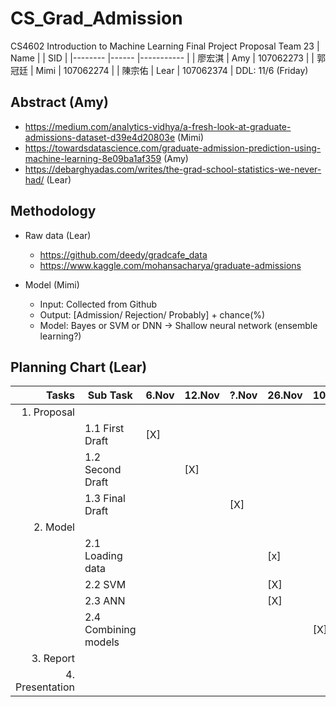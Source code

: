 # CS_Grad_Admission
CS4602 Introduction to Machine Learning 
Final Project Proposal
Team 23
| Name   	|      	| SID       	|
|--------	|------	|-----------	|
| 廖宏淇 	| Amy  	| 107062273 	|
| 郭冠廷 	| Mimi 	| 107062274 	|
| 陳宗佑 	| Lear 	| 107062374 	|
DDL: 11/6 (Friday)



## Abstract (Amy)

- https://medium.com/analytics-vidhya/a-fresh-look-at-graduate-admissions-dataset-d39e4d20803e (Mimi)
- https://towardsdatascience.com/graduate-admission-prediction-using-machine-learning-8e09ba1af359 (Amy)
- https://debarghyadas.com/writes/the-grad-school-statistics-we-never-had/ (Lear)

## Methodology

- Raw data (Lear)

  - https://github.com/deedy/gradcafe_data
  - https://www.kaggle.com/mohansacharya/graduate-admissions

- Model (Mimi)

  - Input: Collected from Github
  - Output: [Admission/ Rejection/ Probably] + chance(%) 
  - Model: Bayes or SVM or DNN -> Shallow neural network (ensemble learning?)

## Planning Chart (Lear)

|           Tasks 	| Sub Task             	| 6.Nov 	| 12.Nov 	| ?.Nov 	| 26.Nov 	| 10.Dec 	| 20.Dec 	| 10.Jan 	|
|----------------:	|----------------------	|-------	|--------	|-------	|--------	|--------	|--------	|--------	|
|     1. Proposal 	|                      	|       	|        	|       	|        	|        	|        	|        	|
|                 	| 1.1 First Draft      	| [X]   	|        	|       	|        	|        	|        	|        	|
|                 	| 1.2 Second Draft     	|       	| [X]    	|       	|        	|        	|        	|        	|
|                 	| 1.3 Final Draft      	|       	|        	| [X]   	|        	|        	|        	|        	|
|        2. Model 	|                      	|       	|        	|       	|        	|        	|        	|        	|
|                 	| 2.1 Loading data     	|       	|        	|       	| [x]    	|        	|        	|        	|
|                 	| 2.2 SVM              	|       	|        	|       	| [X]    	|        	|        	|        	|
|                 	| 2.3 ANN              	|       	|        	|       	| [X]    	|        	|        	|        	|
|                 	| 2.4 Combining models 	|       	|        	|       	|        	| [X]    	|        	|        	|
|       3. Report 	|                      	|       	|        	|       	|        	|        	| [X]    	|        	|
| 4. Presentation 	|                      	|       	|        	|       	|        	|        	|        	| [X]    	|
